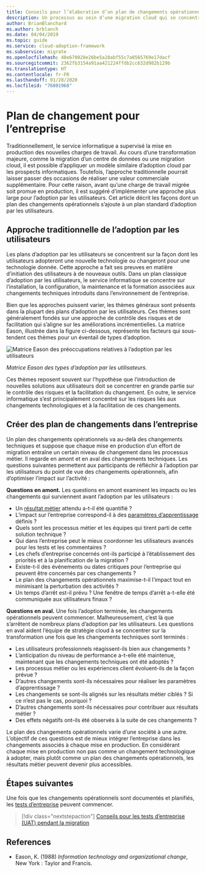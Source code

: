```yaml
---
title: Conseils pour l’élaboration d’un plan de changements opérationnels
description: Un processus au sein d’une migration cloud qui se concentre sur les tâches de migration des charges de travail vers le cloud.
author: BrianBlanchard
ms.author: brblanch
ms.date: 04/04/2019
ms.topic: guide
ms.service: cloud-adoption-framework
ms.subservice: migrate
ms.openlocfilehash: 48e670028e26be5a28abf55c7a0565769e17dacf
ms.sourcegitcommit: 2362fb3154a91aa421224ffdb2cc632d982b129b
ms.translationtype: HT
ms.contentlocale: fr-FR
ms.lasthandoff: 01/28/2020
ms.locfileid: "76801968"
---
```

# <a name="business-change-plan"></a>Plan de changement pour l’entreprise

Traditionnellement, le service informatique a supervisé la mise en production des nouvelles charges de travail. Au cours d’une transformation majeure, comme la migration d’un centre de données ou une migration cloud, il est possible d’appliquer un modèle similaire d’adoption cloud par les prospects informatiques. Toutefois, l’approche traditionnelle pourrait laisser passer des occasions de réaliser une valeur commerciale supplémentaire. Pour cette raison, avant qu’une charge de travail migrée soit promue en production, il est suggéré d’implémenter une approche plus large pour l’adoption par les utilisateurs. Cet article décrit les façons dont un plan des changements opérationnels s’ajoute à un plan standard d’adoption par les utilisateurs.

## <a name="traditional-user-adoption-approach"></a>Approche traditionnelle de l’adoption par les utilisateurs

Les plans d’adoption par les utilisateurs se concentrent sur la façon dont les utilisateurs adopteront une nouvelle technologie ou changeront pour une technologie donnée. Cette approche a fait ses preuves en matière d’initiation des utilisateurs à de nouveaux outils. Dans un plan classique d’adoption par les utilisateurs, le service informatique se concentre sur l’installation, la configuration, la maintenance et la formation associées aux changements techniques introduits dans l’environnement de l’entreprise.

Bien que les approches puissent varier, les thèmes généraux sont présents dans la plupart des plans d’adoption par les utilisateurs. Ces thèmes sont généralement fondés sur une approche de contrôle des risques et de facilitation qui s’aligne sur les améliorations incrémentielles. La matrice Eason, illustrée dans la figure ci-dessous, représente les facteurs qui sous-tendent ces thèmes pour un éventail de types d’adoption.

![Matrice Eason des préoccupations relatives à l’adoption par les utilisateurs](../../../_images/migrate/eason-matrix.jpg)

*Matrice Eason des types d’adoption par les utilisateurs.*

Ces thèmes reposent souvent sur l’hypothèse que l’introduction de nouvelles solutions aux utilisateurs doit se concentrer en grande partie sur le contrôle des risques et la facilitation du changement. En outre, le service informatique s’est principalement concentré sur les risques liés aux changements technologiques et à la facilitation de ces changements.

## <a name="create-business-change-plans"></a>Créer des plan de changements dans l’entreprise

Un plan des changements opérationnels va au-delà des changements techniques et suppose que chaque mise en production d’un effort de migration entraîne un certain niveau de changement dans les processus métier. Il regarde en amont et en aval des changements techniques. Les questions suivantes permettent aux participants de réfléchir à l’adoption par les utilisateurs du point de vue des changements opérationnels, afin d’optimiser l’impact sur l’activité :

**Questions en amont.** Les questions en amont examinent les impacts ou les changements qui surviennent avant l’adoption par les utilisateurs :

- Un [résultat métier](../../../strategy/business-outcomes/index.md) attendu a-t-il été quantifié ?
- L’impact sur l’entreprise correspond-il à des [paramètres d’apprentissage](../../../strategy/learning-metrics.md) définis ?
- Quels sont les processus métier et les équipes qui tirent parti de cette solution technique ?
- Qui dans l’entreprise peut le mieux coordonner les utilisateurs avancés pour les tests et les commentaires ?
- Les chefs d’entreprise concernés ont-ils participé à l’établissement des priorités et à la planification de la migration ?
- Existe-t-il des événements ou dates critiques pour l’entreprise qui peuvent être concernés par ces changements ?
- Le plan des changements opérationnels maximise-t-il l’impact tout en minimisant la perturbation des activités ?
- Un temps d’arrêt est-il prévu ? Une fenêtre de temps d’arrêt a-t-elle été communiquée aux utilisateurs finaux ?

**Questions en aval.** Une fois l’adoption terminée, les changements opérationnels peuvent commencer. Malheureusement, c’est là que s’arrêtent de nombreux plans d’adoption par les utilisateurs. Les questions en aval aident l’équipe de stratégie cloud à se concentrer sur la transformation une fois que les changements techniques sont terminés :

- Les utilisateurs professionnels réagissent-ils bien aux changements ?
- L’anticipation du niveau de performance a-t-elle été maintenue, maintenant que les changements techniques ont été adoptés ?
- Les processus métier ou les expériences client évoluent-ils de la façon prévue ?
- D’autres changements sont-ils nécessaires pour réaliser les paramètres d’apprentissage ?
- Les changements se sont-ils alignés sur les résultats métier ciblés ? Si ce n’est pas le cas, pourquoi ?
- D’autres changements sont-ils nécessaires pour contribuer aux résultats métier ?
- Des effets négatifs ont-ils été observés à la suite de ces changements ?

Le plan des changements opérationnels varie d’une société à une autre. L’objectif de ces questions est de mieux intégrer l’entreprise dans les changements associés à chaque mise en production. En considérant chaque mise en production non pas comme un changement technologique à adopter, mais plutôt comme un plan des changements opérationnels, les résultats métier peuvent devenir plus accessibles.

## <a name="next-steps"></a>Étapes suivantes

Une fois que les changements opérationnels sont documentés et planifiés, les [tests d’entreprise](./business-test.md) peuvent commencer.

> [!div class="nextstepaction"]
> [Conseils pour les tests d’entreprise (UAT) pendant la migration](./business-test.md)

## <a name="references"></a>References

- Eason, K. (1988) _Information technology and organizational change_, New York : Taylor and Francis.
